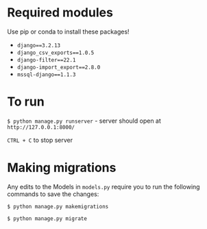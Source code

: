 # Required modules
Use pip or conda to install these packages!
- `django==3.2.13`
- `django_csv_exports==1.0.5`
- `django-filter==22.1`
- `django-import_export==2.8.0`
- `mssql-django==1.1.3`

# To run
`$ python manage.py runserver` - server should open at `http://127.0.0.1:8000/`

`CTRL + C` to stop server

# Making migrations
Any edits to the Models in `models.py` require you to run the following commands to save the changes:

`$ python manage.py makemigrations`

`$ python manage.py migrate`

